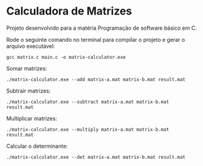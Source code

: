 # Calculadora de Matrizes

Projeto desenvolvido para a matéria Programação de software básico em C.


Rode o seguinte comando no terminal para compilar o projeto e gerar o arquivo executável:

```
gcc matrix.c main.c -o matrix-calculator.exe
```

Somar matrizes:
```
./matrix-calculator.exe --add matrix-a.mat matrix-b.mat result.mat
```

Subtrair matrizes:
```
./matrix-calculator.exe --subtract matrix-a.mat matrix-b.mat result.mat
```

Multiplicar matrizes:
```
./matrix-calculator.exe --multiply matrix-a.mat matrix-b.mat result.mat
```

Calcular o determinante:
```
./matrix-calculator.exe --det matrix-a.mat matrix-b.mat result.mat
```
